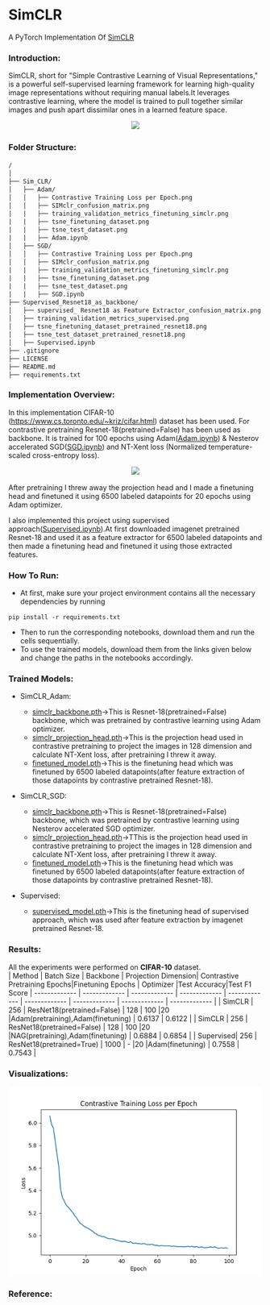 # SimCLR
A PyTorch Implementation Of [SimCLR](https://arxiv.org/pdf/2002.05709.pdf)<br>
### Introduction: 
SimCLR, short for "Simple Contrastive Learning of Visual Representations," is a powerful self-supervised learning framework for learning high-quality image representations without requiring manual labels.It leverages contrastive learning, where the model is trained to pull together similar images and push apart dissimilar ones in a learned feature space.
<p align="center">
  <img src="https://github.com/Spijkervet/SimCLR/blob/master/media/architecture.png?raw=true" width="500"/>
</p>


### Folder Structure:
```
/
│
├── Sim_CLR/
│   ├── Adam/
│   │   ├── Contrastive Training Loss per Epoch.png
│   │   ├── SIMclr_confusion_matrix.png
|   |   ├── training_validation_metrics_finetuning_simclr.png
|   |   ├── tsne_finetuning_dataset.png
|   |   ├── tsne_test_dataset.png
|   |   ├── Adam.ipynb
│   ├── SGD/
│   │   ├── Contrastive Training Loss per Epoch.png
│   │   ├── SIMclr_confusion_matrix.png
|   |   ├── training_validation_metrics_finetuning_simclr.png
|   |   ├── tsne_finetuning_dataset.png
|   |   ├── tsne_test_dataset.png
|   |   ├── SGD.ipynb
├── Supervised_Resnet18_as_backbone/
│   ├── supervised_ Resnet18 as Feature Extractor_confusion_matrix.png
│   ├── training_validation_metrics_supervised.png
│   ├── tsne_finetuning_dataset_pretrained_resnet18.png
│   ├── tsne_test_dataset_pretrained_resnet18.png
│   ├── Supervised.ipynb
├── .gitignore
├── LICENSE
├── README.md
├── requirements.txt

```
### Implementation Overview:
In this implementation CIFAR-10 (https://www.cs.toronto.edu/~kriz/cifar.html) dataset has been used. For contrastive pretraining Resnet-18(pretrained=False) has been used as backbone. It is trained for 100 epochs using Adam([Adam.ipynb](https://github.com/rittik9/SimCLR/blob/master/SimCLR/Adam/Adam.ipynb)) &  Nesterov accelerated SGD([SGD.ipynb](https://github.com/rittik9/SimCLR/blob/master/SimCLR/SGD/SGD.ipynb)) and NT-Xent loss (Normalized temperature-scaled cross-entropy loss).
<p align="center">
  <img src="https://miro.medium.com/v2/resize:fit:2000/format:webp/1*s02HAjs9xeG2ihBJyWXHLw.png" width="500"/>
</p>
After pretraining I threw away the projection head and I made a finetuning head and finetuned it using 6500 labeled datapoints for 20 epochs using Adam optimizer.<br>

I also implemented this project using supervised approach([Supervised.ipynb](https://github.com/rittik9/SimCLR/blob/master/Supervised_Resnet18_as_Backbone/Supervised.ipynb)).At first downloaded imagenet pretrained Resnet-18 and used it as a feature extractor for 6500 labeled datapoints and then made a finetuning head and finetuned it using those extracted features.

### How To Run:
- At first, make sure your project environment contains all the necessary dependencies by running 
```
pip install -r requirements.txt
```
- Then to run the corresponding notebooks, download them and run the cells sequentially.
- To use the trained models, download them from the links given below and change the paths in the notebooks accordingly.

### Trained Models:
-  SimCLR_Adam:
   - [simclr_backbone.pth](https://iiitbac-my.sharepoint.com/:u:/g/personal/rittik_panda_iiitb_ac_in/EZWI1EI0zpJNtx8yKDkxq7EBhpOWZN2KPTPBOfFbp1Vezw?e=I61hWJ)->This is Resnet-18(pretrained=False) backbone, which was pretrained by contrastive learning using Adam optimizer.
   - [simclr_projection_head.pth](https://iiitbac-my.sharepoint.com/:u:/g/personal/rittik_panda_iiitb_ac_in/EZGu4CAAFD9Jua0oRv7yrjcB-2akNoA2kxXtpubfb7NGRg?e=bSGcuZ)->This is the projection head used in contrastive pretraining to project the images in 128 dimension and calculate NT-Xent loss, after pretraining I threw it away.
   - [finetuned_model.pth](https://iiitbac-my.sharepoint.com/:u:/g/personal/rittik_panda_iiitb_ac_in/EdS874W3U11CpFSj6V4eW2QBEuIhzTrHjPQifJYT4w6quw?e=ottLLb)->This is the finetuning head which was finetuned by 6500 labeled datapoints(after feature extraction of those datapoints by contrastive pretrained Resnet-18).

-  SimCLR_SGD:
   - [simclr_backbone.pth](https://iiitbac-my.sharepoint.com/:u:/g/personal/rittik_panda_iiitb_ac_in/Ec0iPedOxhxPrnqW6XvDKrsBoRSoouEs__nv5O7KJUh6oA?e=AOG935)->This is Resnet-18(pretrained=False) backbone, which was pretrained by contrastive learning using Nesterov accelerated SGD optimizer.
   - [simclr_projection_head.pth](https://iiitbac-my.sharepoint.com/:u:/g/personal/rittik_panda_iiitb_ac_in/ESv0YOm_89hJqPL8XvI6SywBR4F_mpa9z_YaE5-v_qCdmw?e=BcfU3q)->TThis is the projection head used in contrastive pretraining to project the images in 128 dimension and calculate NT-Xent loss, after pretraining I threw it away.
   - [finetuned_model.pth](https://iiitbac-my.sharepoint.com/:u:/g/personal/rittik_panda_iiitb_ac_in/ESv0YOm_89hJqPL8XvI6SywBR4F_mpa9z_YaE5-v_qCdmw?e=BcfU3q)->This is the finetuning head which was finetuned by 6500 labeled datapoints(after feature extraction of those datapoints by contrastive pretrained Resnet-18).

-  Supervised: 
   - [supervised_model.pth](https://iiitbac-my.sharepoint.com/:u:/g/personal/rittik_panda_iiitb_ac_in/ETci1-1ZL75JmkVDmvMz2cIBfzmhkpe4Xzuu00Ujhs55ug?e=SLPLKE)->This is the finetuning head of supervised approach, which was used after feature extraction by imagenet pretrained Resnet-18.


### Results:
All the experiments were performed on **CIFAR-10** dataset.<br>
| Method  | Batch Size | Backbone | Projection Dimension| Contrastive Pretraining Epochs|Finetuning Epochs | Optimizer |Test Accuracy|Test F1 Score
| ------------- | ------------- | ------------- | ------------- | ------------- | ------------- | ------------- | ------------- | ------------- |
| SimCLR | 256 | ResNet18(pretrained=False) | 128 | 100 |20 |Adam(pretraining),Adam(finetuning) | 0.6137 | 0.6122 |
| SimCLR | 256 | ResNet18(pretrained=False) | 128 | 100 |20 |NAG(pretraining),Adam(finetuning) | 0.6884 | 0.6854 |
| Supervised| 256 | ResNet18(pretrained=True) | 1000 | - |20 |Adam(finetuning) | 0.7558 | 0.7543 |

### Visualizations:
<p align="center">
  <img src="https://github.com/rittik9/SimCLR/blob/master/SimCLR/Adam/Contrastive%20Training%20Loss%20per%20Epoch.png" width="500"/>
</p>

### Reference:
